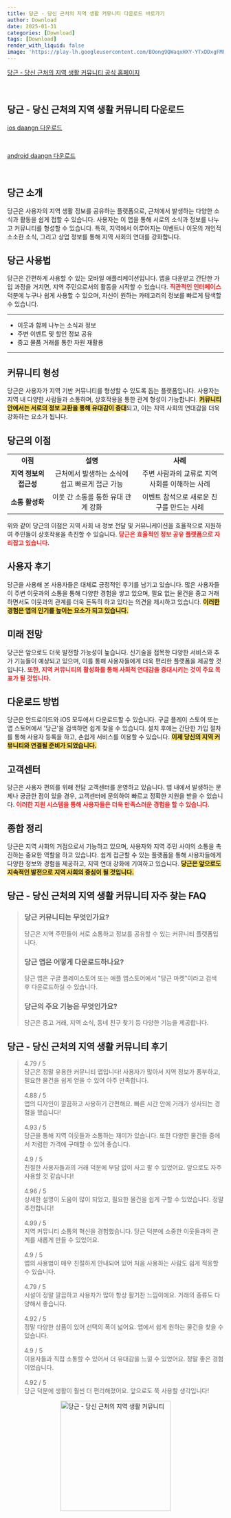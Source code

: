```yaml
---
title: 당근 - 당신 근처의 지역 생활 커뮤니티 다운로드 바로가기
author: Download
date: 2025-01-31
categories: [Download]
tags: [Download]
render_with_liquid: false
image: 'https://play-lh.googleusercontent.com/BOong9QWaqxHXY-YTxDDxgFMRPIYHu9i7G4a_dMXvXlDs25k4SeHImTNuYgypwY5lxOM=s256-rw'
---
```

<p><a class='click-button' title='당근 - 당신 근처의 지역 생활 커뮤니티' href='https://www.daangn.com/kr/' rel='nofollow'>당근 - 당신 근처의 지역 생활 커뮤니티 공식 홈페이지</a></p><br>
<h2 id='당근 - 당신 근처의 지역 생활 커뮤니티_다운로드'>당근 - 당신 근처의 지역 생활 커뮤니티 다운로드</h2>
<p><a class="click-button ios" title="daangn 다운로드" href="https://apps.apple.com/kr/app/%EB%8B%B9%EA%B7%BC/id1018769995" rel="nofollow">ios daangn 다운로드</a></p><br>
<p><a class="click-button android" title="daangn 다운로드" href="https://play.google.comhttps://play.google.com/store/apps/details?id=com.towneers.www" rel="nofollow">android daangn 다운로드</a></p><br>


<h2 id='당근_소개'>당근 소개</h2>

<p>당근은 사용자의 지역 생활 정보를 공유하는 플랫폼으로, 근처에서 발생하는 다양한 소식과 활동을 쉽게 접할 수 있습니다. 사용자는 이 앱을 통해 서로의 소식과 정보를 나누고 커뮤니티를 형성할 수 있습니다. 특히, 지역에서 이루어지는 이벤트나 이웃의 개인적 소소한 소식, 그리고 상업 정보를 통해 지역 사회의 연대를 강화합니다.</p>

<h2 id='당근_사용법'>당근 사용법</h2>

<p>당근은 간편하게 사용할 수 있는 모바일 애플리케이션입니다. 앱을 다운받고 간단한 가입 과정을 거치면, 지역 주민으로서의 활동을 시작할 수 있습니다. <b><span style="color: #ee2323;">직관적인 인터페이스</span></b> 덕분에 누구나 쉽게 사용할 수 있으며, 자신이 원하는 카테고리의 정보를 빠르게 탐색할 수 있습니다.</p>

<hr />

<ul>
    <li>이웃과 함께 나누는 소식과 정보</li>
    <li>주변 이벤트 및 할인 정보 공유</li>
    <li>중고 물품 거래를 통한 자원 재활용</li>
</ul>

<hr />

<h2 id='커뮤니티_형성'>커뮤니티 형성</h2>

<p>당근은 사용자가 지역 기반 커뮤니티를 형성할 수 있도록 돕는 플랫폼입니다. 사용자는 지역 내 다양한 사람들과 소통하며, 상호작용을 통한 관계 형성이 가능합니다. <b><span style="background-color: #ffe066;">커뮤니티 안에서는 서로의 정보 교환을 통해 유대감이 증대</span></b>되고, 이는 지역 사회의 연대감을 더욱 강화하는 요소가 됩니다.</p>

<h2 id='당근_이점'>당근의 이점</h2>

<table>
    <tr>
        <td style="text-align: center; height: 17px;"><b>이점</b></td>
        <td style="text-align: center; height: 17px;"><b>설명</b></td>
        <td style="text-align: center; height: 17px;"><b>사례</b></td>
    </tr>
    <tr>
        <td style="text-align: center; height: 17px;"><b>지역 정보의 접근성</b></td>
        <td style="text-align: center; height: 17px;">근처에서 발생하는 소식에 쉽고 빠르게 접근 가능</td>
        <td style="text-align: center; height: 17px;">주변 사람과의 교류로 지역 사회를 이해하는 사례</td>
    </tr>
    <tr>
        <td style="text-align: center; height: 17px;"><b>소통 활성화</b></td>
        <td style="text-align: center; height: 17px;">이웃 간 소통을 통한 유대 관계 강화</td>
        <td style="text-align: center; height: 17px;">이벤트 참석으로 새로운 친구를 만드는 사례</td>
    </tr>
</table>

<p>위와 같이 당근의 이점은 지역 사회 내 정보 전달 및 커뮤니케이션을 효율적으로 지원하여 주민들이 상호작용을 촉진할 수 있습니다. <b><span style="color: #ee2323;">당근은 효율적인 정보 공유 플랫폼으로 자리잡고 있습니다.</span></b></p>

<h2 id='당근_사용자_후기'>사용자 후기</h2>

<p>당근을 사용해 본 사용자들은 대체로 긍정적인 후기를 남기고 있습니다. 많은 사용자들이 주변 이웃과의 소통을 통해 다양한 경험을 쌓고 있으며, 필요 없는 물건을 중고 거래 하면서도 이웃과의 관계를 더욱 돈독히 하고 있다는 의견을 제시하고 있습니다. <b><span style="background-color: #ffe066;">이러한 경험은 앱의 인기를 높이는 요소가 되고 있습니다.</span></b></p>

<h2 id='당근_미래_전망'>미래 전망</h2>

<p>당근은 앞으로도 더욱 발전할 가능성이 높습니다. 신기술을 접목한 다양한 서비스와 추가 기능들이 예상되고 있으며, 이를 통해 사용자들에게 더욱 편리한 플랫폼을 제공할 것입니다. <b><span style="color: #ee2323;">또한, 지역 커뮤니티의 활성화를 통해 사회적 연대감을 증대시키는 것이 주요 목표가 될 것입니다.</span></b></p>

<h2 id='당근_다운로드_방법'>다운로드 방법</h2>

<p>당근은 안드로이드와 iOS 모두에서 다운로드할 수 있습니다. 구글 플레이 스토어 또는 앱 스토어에서 '당근'을 검색하면 쉽게 찾을 수 있습니다. 설치 후에는 간단한 가입 절차를 통해 사용자 등록을 하고, 손쉽게 서비스를 이용할 수 있습니다. <b><span style="background-color: #ffe066;">이제 당신의 지역 커뮤니티와 연결될 준비가 되었습니다.</span></b></p>

<h2 id='당근_고객센터'>고객센터</h2>

<p>당근은 사용자 편의를 위해 전담 고객센터를 운영하고 있습니다. 앱 내에서 발생하는 문제나 궁금한 점이 있을 경우, 고객센터에 문의하여 빠르고 정확한 지원을 받을 수 있습니다. <b><span style="color: #ee2323;">이러한 지원 시스템을 통해 사용자들은 더욱 만족스러운 경험을 할 수 있습니다.</span></b></p>

<h2 id='당근_종합_정리'>종합 정리</h2>

<p>당근은 지역 사회의 거점으로서 기능하고 있으며, 사용자와 지역 주민 사이의 소통을 촉진하는 중요한 역할을 하고 있습니다. 쉽게 접근할 수 있는 플랫폼을 통해 사용자들에게 다양한 정보와 경험을 제공하고, 지역 연대 강화에 기여하고 있습니다. <b><span style="background-color: #ffe066;">당근은 앞으로도 지속적인 발전으로 지역 사회의 중심이 될 것입니다.</span></b></p>


<h2 id='당근 - 당신 근처의 지역 생활 커뮤니티_자주_찾는_FAQ'>당근 - 당신 근처의 지역 생활 커뮤니티 자주 찾는 FAQ</h2>
<div itemscope="" itemtype="https://schema.org/FAQPage"> 
<blockquote> 
<div itemscope="" itemprop="mainEntity" itemtype="https://schema.org/Question"> 
<h3 itemprop="name">당근 커뮤니티는 무엇인가요?</h3> 
<div itemscope="" itemprop="acceptedAnswer" itemtype="https://schema.org/Answer"> 
<span itemprop="text"> 
<p>당근은 지역 주민들이 서로 소통하고 정보를 공유할 수 있는 커뮤니티 플랫폼입니다.</p> 
</span> 
</div> 
</div> 
<div itemscope="" itemprop="mainEntity" itemtype="https://schema.org/Question"> 
<h3 itemprop="name">당근 앱은 어떻게 다운로드하나요?</h3> 
<div itemscope="" itemprop="acceptedAnswer" itemtype="https://schema.org/Answer"> 
<span itemprop="text"> 
<p>당근 앱은 구글 플레이스토어 또는 애플 앱스토어에서 "당근 마켓"이라고 검색 후 다운로드하실 수 있습니다.</p> 
</span> 
</div> 
</div> 
<div itemscope="" itemprop="mainEntity" itemtype="https://schema.org/Question"> 
<h3 itemprop="name">당근의 주요 기능은 무엇인가요?</h3> 
<div itemscope="" itemprop="acceptedAnswer" itemtype="https://schema.org/Answer"> 
<span itemprop="text"> 
<p>당근은 중고 거래, 지역 소식, 동네 친구 찾기 등 다양한 기능을 제공합니다.</p> 
</span> 
</div> 
</div> 
</blockquote> 
</div>
<h2 id='당근 - 당신 근처의 지역 생활 커뮤니티_후기'>당근 - 당신 근처의 지역 생활 커뮤니티 후기</h2>
<div itemscope itemtype="https://schema.org/Product">
  <blockquote>
  <div itemprop="review" itemscope itemtype="https://schema.org/Review">
      <div itemprop="reviewRating" itemscope itemtype="https://schema.org/Rating"> <span itemprop="ratingValue">4.79</span> / <span itemprop="bestRating">5</span> </div>
      <span itemprop="reviewBody">당근은 정말 유용한 커뮤니티 앱입니다! 사용자가 많아서 지역 정보가 풍부하고, 필요한 물건을 쉽게 얻을 수 있어 아주 만족합니다.</span>
  </div>
  <br>
  <div itemprop="review" itemscope itemtype="https://schema.org/Review">
      <div itemprop="reviewRating" itemscope itemtype="https://schema.org/Rating"> <span itemprop="ratingValue">4.88</span> / <span itemprop="bestRating">5</span> </div>
      <span itemprop="reviewBody">앱의 디자인이 깔끔하고 사용하기 간편해요. 빠른 시간 안에 거래가 성사되는 경험을 했습니다!</span>
  </div>
  <br>
  <div itemprop="review" itemscope itemtype="https://schema.org/Review">
      <div itemprop="reviewRating" itemscope itemtype="schema.org/Rating"> <span itemprop="ratingValue">4.93</span> / <span itemprop="bestRating">5</span> </div>
      <span itemprop="reviewBody">당근을 통해 지역 이웃들과 소통하는 재미가 있습니다. 또한 다양한 물건들 중에서 저렴한 가격에 구매할 수 있어 좋습니다.</span>
  </div>
  <br>
  <div itemprop="review" itemscope itemtype="https://schema.org/Review">
      <div itemprop="reviewRating" itemscope itemtype="https://schema.org/Rating"> <span itemprop="ratingValue">4.9</span> / <span itemprop="bestRating">5</span> </div>
      <span itemprop="reviewBody">친절한 사용자들과의 거래 덕분에 부담 없이 사고 팔 수 있었어요. 앞으로도 자주 사용할 것 같습니다!</span>
  </div>
  <br>
  <div itemprop="review" itemscope itemtype="https://schema.org/Review">
      <div itemprop="reviewRating" itemscope itemtype="https://schema.org/Rating"> <span itemprop="ratingValue">4.96</span> / <span itemprop="bestRating">5</span> </div>
      <span itemprop="reviewBody">상세한 설명이 도움이 많이 되었고, 필요한 물건을 쉽게 구할 수 있었습니다. 정말 추천합니다!</span>
  </div>
  <br>
  <div itemprop="review" itemscope itemtype="https://schema.org/Review">
      <div itemprop="reviewRating" itemscope itemtype="https://schema.org/Rating"> <span itemprop="ratingValue">4.99</span> / <span itemprop="bestRating">5</span> </div>
      <span itemprop="reviewBody">지역 커뮤니티 소통의 혁신을 경험했습니다. 당근 덕분에 소중한 이웃들과의 관계를 새롭게 만들 수 있었어요.</span>
  </div>
  <br>
  <div itemprop="review" itemscope itemtype="https://schema.org/Review">
      <div itemprop="reviewRating" itemscope itemtype="https://schema.org/Rating"> <span itemprop="ratingValue">4.9</span> / <span itemprop="bestRating">5</span> </div>
      <span itemprop="reviewBody">앱의 사용법이 매우 친절하게 안내되어 있어 처음 사용하는 사람도 쉽게 적응할 수 있습니다.</span>
  </div>
  <br>
  <div itemprop="review" itemscope itemtype="https://schema.org/Review">
      <div itemprop="reviewRating" itemscope itemtype="https://schema.org/Rating"> <span itemprop="ratingValue">4.79</span> / <span itemprop="bestRating">5</span> </div>
      <span itemprop="reviewBody">시설이 정말 깔끔하고 사용자가 많아 항상 활기찬 느낌이에요. 거래의 종류도 다양해서 좋습니다.</span>
  </div>
  <br>
  <div itemprop="review" itemscope itemtype="https://schema.org/Review">
      <div itemprop="reviewRating" itemscope itemtype="https://schema.org/Rating"> <span itemprop="ratingValue">4.92</span> / <span itemprop="bestRating">5</span> </div>
      <span itemprop="reviewBody">정말 다양한 상품이 있어 선택의 폭이 넓어요. 앱에서 쉽게 원하는 물건을 찾을 수 있습니다.</span>
  </div>
  <br>
  <div itemprop="review" itemscope itemtype="https://schema.org/Review">
      <div itemprop="reviewRating" itemscope itemtype="https://schema.org/Rating"> <span itemprop="ratingValue">4.9</span> / <span itemprop="bestRating">5</span> </div>
      <span itemprop="reviewBody">이용자들과 직접 소통할 수 있어서 더 유대감을 느낄 수 있었어요. 정말 좋은 경험이었습니다.</span>
  </div>
  <br>
  <div itemprop="review" itemscope itemtype="https://schema.org/Review">
      <div itemprop="reviewRating" itemscope itemtype="https://schema.org/Rating"> <span itemprop="ratingValue">4.92</span> / <span itemprop="bestRating">5</span> </div>
      <span itemprop="reviewBody">당근 덕분에 생활이 훨씬 더 편리해졌어요. 앞으로도 쭉 사용할 생각입니다!</span>
  </div>
  </blockquote>
</div>
<figure class="image" style="display: flex; justify-content: center; align-items: center; margin: 0;"><img src="https://play-lh.googleusercontent.com/BOong9QWaqxHXY-YTxDDxgFMRPIYHu9i7G4a_dMXvXlDs25k4SeHImTNuYgypwY5lxOM=s256-rw" alt="당근 - 당신 근처의 지역 생활 커뮤니티" width="256" height="256" style="max-width: 100%; height: auto;"></figure>